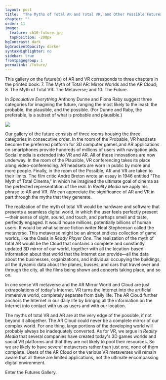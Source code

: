 ```yaml
---
layout: post
title:  "The Myths of Total AR and Total VR, and Other Possible Futures"
chapter: ""
order: 11
image:
  feature: ch10-future.jpg
  topPosition: -200px
bgContrast: dark
bgGradientOpacity: darker
syntaxHighlighter: no
sidebar: true
frontpagegroup: 1
permalink: /future/
---
```

This gallery on the future(s) of AR and VR corresponds to three chapters in the printed book: 7. The Myth of Total AR: Mirror Worlds and the AR Cloud; 8. The Myth of Total VR: The Metaverse; and 10. The Future. 

In *Speculative Everything* Anthony Dunne and Fiona Raby suggest three categories for imagining the future, ranging the most likely to the least: the probable, the plausible, and the possible. (For Dunne and Raby, the preferable, is a subset of what is probable and plausible.)

<img class="img img--fullContainer img--16xLeading" src="{{ site.baseurl_book_img }}ch8-futures/future.jpg">

Our gallery of the future consists of three rooms housing the three categories in consecutive order. In the room of the <a class="xrlink" room="6" waypoint="probable">Probable</a>, VR headsets become the preferred platform for 3D computer games,and AR applications on smartphones provide hundreds of millions of users with navigation aids. Social media is extended into VR and AR. All of these innovations are now underway. In the room of the <a class="xrlink" room="6" waypoint="plausible">Plausible</a>, VR conferencing takes its place along video-conferencing. AR headsets are worn in public by more and more people. Finally, in the room of the <a class="xrlink" room="6" waypoint="possible">Possible</a>, AR and VR are taken to their limits. The film critic André Breton wrote an essay in 1946 entitled "The Myth of Total Cinema," in which he imagined the ultimate goal of cinema as the perfected representation of the real. In *Reality Media* we apply his phrase to AR and VR. We can appreciate the significance of AR and VR in part through the myths that they generate. 

The realization of the myth of total VR would be hardware and software that presents a seamless digital world, in which the user feels perfectly present&mdash;their sense of sight, sound, and touch, and perhaps smell and taste, perfectly engaged. It would house millions, potentially billions of human users. It would be what science fiction writer Neal Stephenson called the metaverse. This metaverse might be an almost endless collection of game worlds, like the Oasis in *Ready Player One*. The realization of the myth of total AR would be the Cloud that contains a complete and constantly updated 3D mirror of our world, together with all the location-based information about that world that the Internet can provide&mdash;all the data about the businesses, organizations, and individual occupying the buildings, all the dynamic data about the planes, busses, and cars that travel over and through the city, all the films being shown and concerts taking place, and so on. 

In one sense VR metaverse and the AR Mirror World and Cloud are just extrapolations of today's Internet. VR turns the Internet into the artificial immersive world, completely separate from daily life. The AR Cloud further anchors the Internet in our daily life by bringng all the information on the Internet into contact with us as users and with our location.

The myths of total VR and AR are at the very edge of the possible, if not beyond it altogether. The AR Cloud could never be a complete mirror of our complex world. For one thing, large portions of the developing world will probably always be inadequately converted. As for VR, we argue in *Reality Media* that several companies have created today's 3D games worlds and social VR platforms and that they are not likely to pool their resources. So we are likely to have several metaverses rather than just one, none of them complete. Users of the AR Cloud or the various VR metaverses will remain aware that all these are limited applications, not the ultimate encompassing digital environment.

Enter the <a class="xrlink" room="6" waypoint="future">Futures Gallery</a>.
